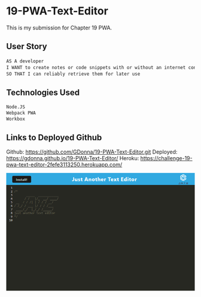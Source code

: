 # 19-PWA-Text-Editor

This is my submission for Chapter 19 PWA. 

## User Story

```md
AS A developer
I WANT to create notes or code snippets with or without an internet connection
SO THAT I can reliably retrieve them for later use
```

## Technologies Used

```
Node.JS
Webpack PWA 
Workbox
```

## Links to Deployed Github
Github: https://github.com/GDonna/19-PWA-Text-Editor.git
Deployed: https://gdonna.github.io/19-PWA-Text-Editor/
Heroku: https://challenge-19-pwa-text-editor-2fefe3113250.herokuapp.com/

![Image of JATE Page](./assets/localhost_3000_.png)